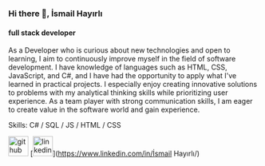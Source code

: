 ### Hi there 👋, İsmail Hayırlı
#### full stack developer 
As a Developer who is curious about new technologies and open to learning, I aim to continuously improve myself in the field of software development. I have knowledge of languages such as HTML, CSS, JavaScript, and C#, and I have had the opportunity to apply what I've learned in practical projects. I especially enjoy creating innovative solutions to problems with my analytical thinking skills while prioritizing user experience. As a team player with strong communication skills, I am eager to create value in the software world and gain experience.

Skills: C# / SQL / JS / HTML / CSS



[<img src='https://cdn.jsdelivr.net/npm/simple-icons@3.0.1/icons/github.svg' alt='github' height='40'>](https://github.com/FULLSTACKDEVELOPERRRR)  [<img src='https://cdn.jsdelivr.net/npm/simple-icons@3.0.1/icons/linkedin.svg' alt='linkedin' height='40'>](https://www.linkedin.com/in/İsmail Hayırlı/)  

